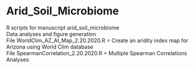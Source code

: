 # Arid_Soil_Microbiome
R scripts for manuscript arid_soil_microbiome \
Data analyses and figure generation \
File WorldClim_AZ_AI_Map_2.20.2020.R = Create an aridity index map for Arizona using World Clim database \
File SpearmanCorrelation_2.20.2020.R = Multiple Spearman Correlations Analyses
